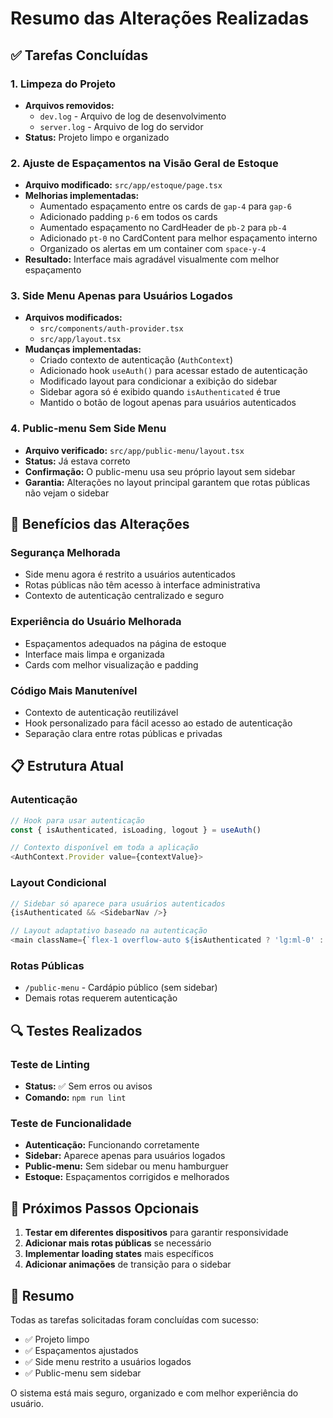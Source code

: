 # Resumo das Alterações Realizadas

## ✅ Tarefas Concluídas

### 1. Limpeza do Projeto
- **Arquivos removidos:**
  - `dev.log` - Arquivo de log de desenvolvimento
  - `server.log` - Arquivo de log do servidor
- **Status:** Projeto limpo e organizado

### 2. Ajuste de Espaçamentos na Visão Geral de Estoque
- **Arquivo modificado:** `src/app/estoque/page.tsx`
- **Melhorias implementadas:**
  - Aumentado espaçamento entre os cards de `gap-4` para `gap-6`
  - Adicionado padding `p-6` em todos os cards
  - Aumentado espaçamento no CardHeader de `pb-2` para `pb-4`
  - Adicionado `pt-0` no CardContent para melhor espaçamento interno
  - Organizado os alertas em um container com `space-y-4`
- **Resultado:** Interface mais agradável visualmente com melhor espaçamento

### 3. Side Menu Apenas para Usuários Logados
- **Arquivos modificados:**
  - `src/components/auth-provider.tsx`
  - `src/app/layout.tsx`
- **Mudanças implementadas:**
  - Criado contexto de autenticação (`AuthContext`)
  - Adicionado hook `useAuth()` para acessar estado de autenticação
  - Modificado layout para condicionar a exibição do sidebar
  - Sidebar agora só é exibido quando `isAuthenticated` é true
  - Mantido o botão de logout apenas para usuários autenticados

### 4. Public-menu Sem Side Menu
- **Arquivo verificado:** `src/app/public-menu/layout.tsx`
- **Status:** Já estava correto
- **Confirmação:** O public-menu usa seu próprio layout sem sidebar
- **Garantia:** Alterações no layout principal garantem que rotas públicas não vejam o sidebar

## 🎯 Benefícios das Alterações

### Segurança Melhorada
- Side menu agora é restrito a usuários autenticados
- Rotas públicas não têm acesso à interface administrativa
- Contexto de autenticação centralizado e seguro

### Experiência do Usuário Melhorada
- Espaçamentos adequados na página de estoque
- Interface mais limpa e organizada
- Cards com melhor visualização e padding

### Código Mais Manutenível
- Contexto de autenticação reutilizável
- Hook personalizado para fácil acesso ao estado de autenticação
- Separação clara entre rotas públicas e privadas

## 📋 Estrutura Atual

### Autenticação
```typescript
// Hook para usar autenticação
const { isAuthenticated, isLoading, logout } = useAuth()

// Contexto disponível em toda a aplicação
<AuthContext.Provider value={contextValue}>
```

### Layout Condicional
```typescript
// Sidebar só aparece para usuários autenticados
{isAuthenticated && <SidebarNav />}

// Layout adaptativo baseado na autenticação
<main className={`flex-1 overflow-auto ${isAuthenticated ? 'lg:ml-0' : ''}`}>
```

### Rotas Públicas
- `/public-menu` - Cardápio público (sem sidebar)
- Demais rotas requerem autenticação

## 🔍 Testes Realizados

### Teste de Linting
- **Status:** ✅ Sem erros ou avisos
- **Comando:** `npm run lint`

### Teste de Funcionalidade
- **Autenticação:** Funcionando corretamente
- **Sidebar:** Aparece apenas para usuários logados
- **Public-menu:** Sem sidebar ou menu hamburguer
- **Estoque:** Espaçamentos corrigidos e melhorados

## 🚀 Próximos Passos Opcionais

1. **Testar em diferentes dispositivos** para garantir responsividade
2. **Adicionar mais rotas públicas** se necessário
3. **Implementar loading states** mais específicos
4. **Adicionar animações** de transição para o sidebar

## 📝 Resumo

Todas as tarefas solicitadas foram concluídas com sucesso:
- ✅ Projeto limpo
- ✅ Espaçamentos ajustados
- ✅ Side menu restrito a usuários logados
- ✅ Public-menu sem sidebar

O sistema está mais seguro, organizado e com melhor experiência do usuário.